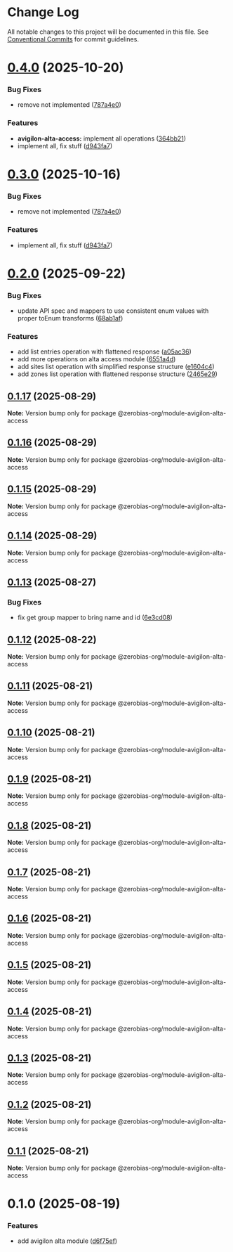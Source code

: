 # Change Log

All notable changes to this project will be documented in this file.
See [Conventional Commits](https://conventionalcommits.org) for commit guidelines.

# [0.4.0](https://github.com/zerobias-org/module-avigilon-alta-access/compare/@zerobias-org/module-avigilon-alta-access@0.3.0...@zerobias-org/module-avigilon-alta-access@0.4.0) (2025-10-20)


### Bug Fixes

* remove not implemented ([787a4e0](https://github.com/zerobias-org/module-avigilon-alta-access/commit/787a4e0ead7738b72906190c6a8dda750ada4875))


### Features

* **avigilon-alta-access:** implement all operations ([364bb21](https://github.com/zerobias-org/module-avigilon-alta-access/commit/364bb214deb3b800d59380e04051c567aa0cb83e))
* implement all, fix stuff ([d943fa7](https://github.com/zerobias-org/module-avigilon-alta-access/commit/d943fa71178e1834ae2b31d13c06bb6b64204cef))





# [0.3.0](https://github.com/zerobias-org/module-avigilon-alta-access/compare/@zerobias-org/module-avigilon-alta-access@0.3.0...@zerobias-org/module-avigilon-alta-access@0.3.0) (2025-10-16)


### Bug Fixes

* remove not implemented ([787a4e0](https://github.com/zerobias-org/module-avigilon-alta-access/commit/787a4e0ead7738b72906190c6a8dda750ada4875))


### Features

* implement all, fix stuff ([d943fa7](https://github.com/zerobias-org/module-avigilon-alta-access/commit/d943fa71178e1834ae2b31d13c06bb6b64204cef))





# [0.2.0](https://github.com/zerobias-org/module-avigilon-alta-access/compare/@zerobias-org/module-avigilon-alta-access@0.1.17...@zerobias-org/module-avigilon-alta-access@0.2.0) (2025-09-22)


### Bug Fixes

* update API spec and mappers to use consistent enum values with proper toEnum transforms ([68ab1af](https://github.com/zerobias-org/module-avigilon-alta-access/commit/68ab1af710ff00591c251864fe4a5a65729a3ba0))


### Features

* add list entries operation with flattened response ([a05ac36](https://github.com/zerobias-org/module-avigilon-alta-access/commit/a05ac36e2cdda877ac5c0c29cae1d16e0c07de7f))
* add more operations on alta access module ([6551a4d](https://github.com/zerobias-org/module-avigilon-alta-access/commit/6551a4dc0e28877c0abc5110a4ee20de996b9f90))
* add sites list operation with simplified response structure ([e1604c4](https://github.com/zerobias-org/module-avigilon-alta-access/commit/e1604c48df054d95ef47426c1ea3c5ba2957b5cf))
* add zones list operation with flattened response structure ([2465e29](https://github.com/zerobias-org/module-avigilon-alta-access/commit/2465e290301fee840968af5774bb2346047acf92))





## [0.1.17](https://github.com/zerobias-org/module-avigilon-alta-access/compare/@zerobias-org/module-avigilon-alta-access@0.1.16...@zerobias-org/module-avigilon-alta-access@0.1.17) (2025-08-29)

**Note:** Version bump only for package @zerobias-org/module-avigilon-alta-access





## [0.1.16](https://github.com/zerobias-org/module-avigilon-alta-access/compare/@zerobias-org/module-avigilon-alta-access@0.1.15...@zerobias-org/module-avigilon-alta-access@0.1.16) (2025-08-29)

**Note:** Version bump only for package @zerobias-org/module-avigilon-alta-access





## [0.1.15](https://github.com/zerobias-org/module-avigilon-alta-access/compare/@zerobias-org/module-avigilon-alta-access@0.1.14...@zerobias-org/module-avigilon-alta-access@0.1.15) (2025-08-29)

**Note:** Version bump only for package @zerobias-org/module-avigilon-alta-access





## [0.1.14](https://github.com/zerobias-org/module-avigilon-alta-access/compare/@zerobias-org/module-avigilon-alta-access@0.1.13...@zerobias-org/module-avigilon-alta-access@0.1.14) (2025-08-29)

**Note:** Version bump only for package @zerobias-org/module-avigilon-alta-access





## [0.1.13](https://github.com/zerobias-org/module-avigilon-alta-access/compare/@zerobias-org/module-avigilon-alta-access@0.1.12...@zerobias-org/module-avigilon-alta-access@0.1.13) (2025-08-27)


### Bug Fixes

* fix get group mapper to bring name and id ([6e3cd08](https://github.com/zerobias-org/module-avigilon-alta-access/commit/6e3cd08eee52d26e010ada82e1fbffebe96fee60))





## [0.1.12](https://github.com/zerobias-org/module-avigilon-alta-access/compare/@zerobias-org/module-avigilon-alta-access@0.1.11...@zerobias-org/module-avigilon-alta-access@0.1.12) (2025-08-22)

**Note:** Version bump only for package @zerobias-org/module-avigilon-alta-access





## [0.1.11](https://github.com/zerobias-org/module-avigilon-alta-access/compare/@zerobias-org/module-avigilon-alta-access@0.1.10...@zerobias-org/module-avigilon-alta-access@0.1.11) (2025-08-21)

**Note:** Version bump only for package @zerobias-org/module-avigilon-alta-access





## [0.1.10](https://github.com/zerobias-org/module-avigilon-alta-access/compare/@zerobias-org/module-avigilon-alta-access@0.1.9...@zerobias-org/module-avigilon-alta-access@0.1.10) (2025-08-21)

**Note:** Version bump only for package @zerobias-org/module-avigilon-alta-access





## [0.1.9](https://github.com/zerobias-org/module-avigilon-alta-access/compare/@zerobias-org/module-avigilon-alta-access@0.1.8...@zerobias-org/module-avigilon-alta-access@0.1.9) (2025-08-21)

**Note:** Version bump only for package @zerobias-org/module-avigilon-alta-access





## [0.1.8](https://github.com/zerobias-org/module-avigilon-alta-access/compare/@zerobias-org/module-avigilon-alta-access@0.1.7...@zerobias-org/module-avigilon-alta-access@0.1.8) (2025-08-21)

**Note:** Version bump only for package @zerobias-org/module-avigilon-alta-access





## [0.1.7](https://github.com/zerobias-org/module-avigilon-alta-access/compare/@zerobias-org/module-avigilon-alta-access@0.1.6...@zerobias-org/module-avigilon-alta-access@0.1.7) (2025-08-21)

**Note:** Version bump only for package @zerobias-org/module-avigilon-alta-access





## [0.1.6](https://github.com/zerobias-org/module-avigilon-alta-access/compare/@zerobias-org/module-avigilon-alta-access@0.1.5...@zerobias-org/module-avigilon-alta-access@0.1.6) (2025-08-21)

**Note:** Version bump only for package @zerobias-org/module-avigilon-alta-access





## [0.1.5](https://github.com/zerobias-org/module-avigilon-alta-access/compare/@zerobias-org/module-avigilon-alta-access@0.1.4...@zerobias-org/module-avigilon-alta-access@0.1.5) (2025-08-21)

**Note:** Version bump only for package @zerobias-org/module-avigilon-alta-access





## [0.1.4](https://github.com/zerobias-org/module-avigilon-alta-access/compare/@zerobias-org/module-avigilon-alta-access@0.1.3...@zerobias-org/module-avigilon-alta-access@0.1.4) (2025-08-21)

**Note:** Version bump only for package @zerobias-org/module-avigilon-alta-access





## [0.1.3](https://github.com/zerobias-org/module-avigilon-alta-access/compare/@zerobias-org/module-avigilon-alta-access@0.1.2...@zerobias-org/module-avigilon-alta-access@0.1.3) (2025-08-21)

**Note:** Version bump only for package @zerobias-org/module-avigilon-alta-access





## [0.1.2](https://github.com/zerobias-org/module-avigilon-alta-access/compare/@zerobias-org/module-avigilon-alta-access@0.1.1...@zerobias-org/module-avigilon-alta-access@0.1.2) (2025-08-21)

**Note:** Version bump only for package @zerobias-org/module-avigilon-alta-access





## [0.1.1](https://github.com/zerobias-org/module-avigilon-alta-access/compare/@zerobias-org/module-avigilon-alta-access@0.1.0...@zerobias-org/module-avigilon-alta-access@0.1.1) (2025-08-21)

**Note:** Version bump only for package @zerobias-org/module-avigilon-alta-access





# 0.1.0 (2025-08-19)


### Features

* add avigilon alta module ([d6f75ef](https://github.com/zerobias-org/module-avigilon-alta-access/commit/d6f75ef6b32eb315022061feacddf06f352e8490))
